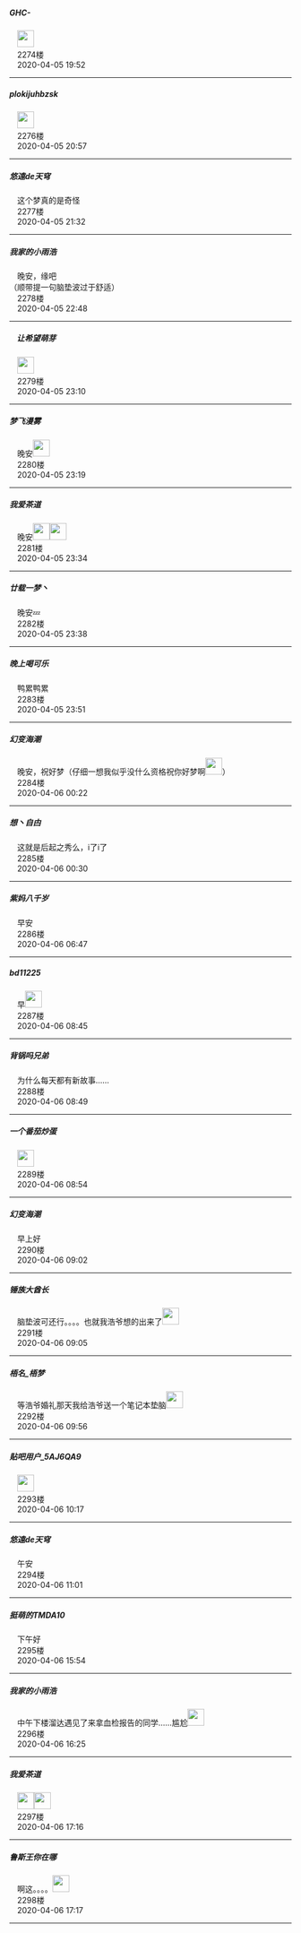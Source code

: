 ##### GHC-<img src="//tb1.bdstatic.com/tb/cms/nickemoji/1-1.png" class="nicknameEmoji" style="width:13px;height:13px"/>  
&emsp;<img class="BDE_Smiley" width="30" height="30" changedsize="false" src="https://gsp0.baidu.com/5aAHeD3nKhI2p27j8IqW0jdnxx1xbK/tb/editor/images/client/image_emoticon25.png" >  
&emsp;2274楼  
&emsp;2020-04-05 19:52
***


##### plokijuhbzsk  
&emsp;<img class="BDE_Smiley" pic_type="1" width="30" height="30" src="https://tb2.bdstatic.com/tb/editor/images/face/i_f25.png?t=20140803" >  
&emsp;2276楼  
&emsp;2020-04-05 20:57
***


##### 悠遠de天穹<img src="//tb1.bdstatic.com/tb/cms/nickemoji/1-8.png" class="nicknameEmoji" style="width:13px;height:13px"/>  
&emsp;这个梦真的是奇怪  
&emsp;2277楼  
&emsp;2020-04-05 21:32
***


##### 我家的小雨浩  
&emsp;晚安，缘吧  
（顺带提一句脑垫波过于舒适）  
&emsp;2278楼  
&emsp;2020-04-05 22:48
***


##### <img src="//tb1.bdstatic.com/tb/cms/nickemoji/4-13.png" class="nicknameEmoji" style="width:13px;height:13px"/>让希望萌芽<img src="//tb1.bdstatic.com/tb/cms/nickemoji/2-19.png" class="nicknameEmoji" style="width:13px;height:13px"/>  
&emsp;<img class="BDE_Smiley" width="30" height="30" changedsize="false" src="https://gsp0.baidu.com/5aAHeD3nKhI2p27j8IqW0jdnxx1xbK/tb/editor/images/client/image_emoticon43.png" >  
&emsp;2279楼  
&emsp;2020-04-05 23:10
***


##### 梦飞漫雾  
&emsp;晚安<img class="BDE_Smiley" pic_type="1" width="30" height="30" src="https://tb2.bdstatic.com/tb/editor/images/face/i_f03.png?t=20140803" >  
&emsp;2280楼  
&emsp;2020-04-05 23:19
***


##### 我爱茶道<img src="//tb1.bdstatic.com/tb/cms/nickemoji/4-16.png" class="nicknameEmoji" style="width:13px;height:13px"/>  
&emsp;晚安<img class="BDE_Smiley" width="30" height="30" changedsize="false" src="https://gsp0.baidu.com/5aAHeD3nKhI2p27j8IqW0jdnxx1xbK/tb/editor/images/client/image_emoticon25.png" ><img class="BDE_Smiley" width="30" height="30" changedsize="false" src="https://gsp0.baidu.com/5aAHeD3nKhI2p27j8IqW0jdnxx1xbK/tb/editor/images/client/image_emoticon43.png" >  
&emsp;2281楼  
&emsp;2020-04-05 23:34
***


##### 廿载一梦丶<img src="//tb1.bdstatic.com/tb/cms/nickemoji/1-1.png" class="nicknameEmoji" style="width:13px;height:13px"/>  
&emsp;晚安💤  
&emsp;2282楼  
&emsp;2020-04-05 23:38
***


##### 晚上喝可乐<img src="//tb1.bdstatic.com/tb/cms/nickemoji/2-10.png" class="nicknameEmoji" style="width:13px;height:13px"/>  
&emsp;鸭累鸭累  
&emsp;2283楼  
&emsp;2020-04-05 23:51
***


##### 幻变海潮<img src="//tb1.bdstatic.com/tb/cms/nickemoji/4-20.png" class="nicknameEmoji" style="width:13px;height:13px"/>  
&emsp;晚安，祝好梦（仔细一想我似乎没什么资格祝你好梦啊<img class="BDE_Smiley" width="30" height="30" changedsize="false" src="https://gsp0.baidu.com/5aAHeD3nKhI2p27j8IqW0jdnxx1xbK/tb/editor/images/client/image_emoticon25.png" >）  
&emsp;2284楼  
&emsp;2020-04-06 00:22
***


##### 想丶自甴  
&emsp;这就是后起之秀么，i了i了  
&emsp;2285楼  
&emsp;2020-04-06 00:30
***


##### 紫妈八千岁<img src="//tb1.bdstatic.com/tb/cms/nickemoji/1-1.png" class="nicknameEmoji" style="width:13px;height:13px"/>  
&emsp;早安  
&emsp;2286楼  
&emsp;2020-04-06 06:47
***


##### bd11225  
&emsp;早<img class="BDE_Smiley" pic_type="1" width="30" height="30" src="https://tb2.bdstatic.com/tb/editor/images/face/i_f25.png?t=20140803" >  
&emsp;2287楼  
&emsp;2020-04-06 08:45
***


##### 背锅吗兄弟<img src="//tb1.bdstatic.com/tb/cms/nickemoji/1-1.png" class="nicknameEmoji" style="width:13px;height:13px"/>  
&emsp;为什么每天都有新故事……  
&emsp;2288楼  
&emsp;2020-04-06 08:49
***


##### 一个番茄炒蛋<img src="//tb1.bdstatic.com/tb/cms/nickemoji/2-16.png" class="nicknameEmoji" style="width:13px;height:13px"/>  
&emsp;<img class="BDE_Smiley" width="30" height="30" changedsize="false" src="https://gsp0.baidu.com/5aAHeD3nKhI2p27j8IqW0jdnxx1xbK/tb/editor/images/client/image_emoticon25.png" >  
&emsp;2289楼  
&emsp;2020-04-06 08:54
***


##### 幻变海潮<img src="//tb1.bdstatic.com/tb/cms/nickemoji/4-20.png" class="nicknameEmoji" style="width:13px;height:13px"/>  
&emsp;早上好  
&emsp;2290楼  
&emsp;2020-04-06 09:02
***


##### 锤族大酋长  
&emsp;脑垫波可还行。。。。也就我浩爷想的出来了<img class="BDE_Smiley" width="30" height="30" changedsize="false" src="https://gsp0.baidu.com/5aAHeD3nKhI2p27j8IqW0jdnxx1xbK/tb/editor/images/client/image_emoticon25.png" >  
&emsp;2291楼  
&emsp;2020-04-06 09:05
***


##### 梧名_梧梦  
&emsp;等浩爷婚礼那天我给浩爷送一个笔记本垫脑<img class="BDE_Smiley" pic_type="1" width="30" height="30" src="https://tb2.bdstatic.com/tb/editor/images/face/i_f25.png?t=20140803" >  
&emsp;2292楼  
&emsp;2020-04-06 09:56
***


##### 贴吧用户_5AJ6QA9  
&emsp;<img class="BDE_Smiley" pic_type="1" width="30" height="30" src="https://tb2.bdstatic.com/tb/editor/images/face/i_f25.png?t=20140803" >  
&emsp;2293楼  
&emsp;2020-04-06 10:17
***


##### 悠遠de天穹<img src="//tb1.bdstatic.com/tb/cms/nickemoji/1-8.png" class="nicknameEmoji" style="width:13px;height:13px"/>  
&emsp;午安  
&emsp;2294楼  
&emsp;2020-04-06 11:01
***


##### 挺萌的TMDA10  
&emsp;下午好  
&emsp;2295楼  
&emsp;2020-04-06 15:54
***


##### 我家的小雨浩  
&emsp;中午下楼溜达遇见了来拿血检报告的同学……尴尬<img class="BDE_Smiley" width="30" height="30" changedsize="false" src="https://gsp0.baidu.com/5aAHeD3nKhI2p27j8IqW0jdnxx1xbK/tb/editor/images/client/image_emoticon72.png" >  
&emsp;2296楼  
&emsp;2020-04-06 16:25
***


##### 我爱茶道<img src="//tb1.bdstatic.com/tb/cms/nickemoji/4-16.png" class="nicknameEmoji" style="width:13px;height:13px"/>  
&emsp;<img class="BDE_Smiley" width="30" height="30" changedsize="false" src="https://gsp0.baidu.com/5aAHeD3nKhI2p27j8IqW0jdnxx1xbK/tb/editor/images/client/image_emoticon25.png" ><img class="BDE_Smiley" width="30" height="30" changedsize="false" src="https://gsp0.baidu.com/5aAHeD3nKhI2p27j8IqW0jdnxx1xbK/tb/editor/images/client/image_emoticon43.png" >  
&emsp;2297楼  
&emsp;2020-04-06 17:16
***


##### 鲁斯王你在哪  
&emsp;啊这。。。。<img class="BDE_Smiley" pic_type="1" width="30" height="30" src="https://tb2.bdstatic.com/tb/editor/images/face/i_f25.png?t=20140803" >  
&emsp;2298楼  
&emsp;2020-04-06 17:17
***


